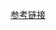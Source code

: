 [参考链接](https://stackoverflow.com/questions/38138100/addtransient-addscoped-and-addsingleton-services-differences)